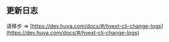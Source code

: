 ## 更新日志

请移步 => [https://dev.huya.com/docs/#/hyext-cli-change-logs](https://dev.huya.com/docs/#/hyext-cli-change-logs)